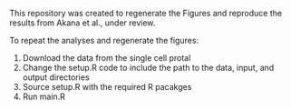 This repository was created to regenerate the Figures and reproduce the results from Akana et al., under review.

To repeat the analyses and regenerate the figures:
1. Download the data from the single cell protal
2. Change the setup.R code to include the path to the data, input, and output directories
3. Source setup.R with the required R pacakges
4. Run main.R
